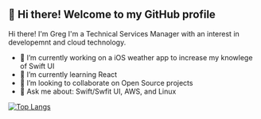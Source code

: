 
<h2 align="left">👋 Hi there! Welcome to my GitHub profile</h3>

Hi there! I'm Greg I'm a Technical Services Manager with an interest in developemnt and cloud technology.

- 🔭 I’m currently working on a iOS weather app to increase my knowlege of Swift UI
- 🌱 I’m currently learning React
- 👯 I’m looking to collaborate on Open Source projects
- 💬 Ask me about: Swift/Swfit UI, AWS, and Linux

[![Top Langs](https://github-readme-stats.vercel.app/api/top-langs/?username=gzuckerman&layout=compact&icon_color=805AD5&text_color=718096&bg_color=ffffff00&hide_border=true&langs_count=4&hide=Blade)](https://gzuckerman.dev)
